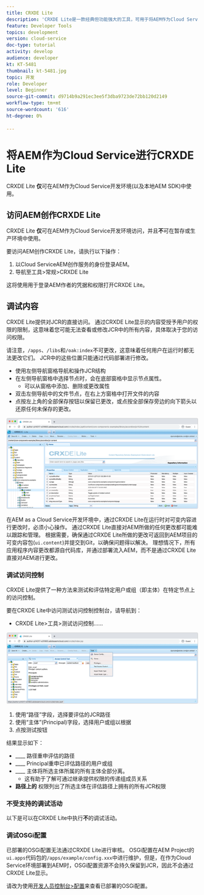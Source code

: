 ```yaml
---
title: CRXDE Lite
description: 'CRXDE Lite是一款经典但功能强大的工具，可用于将AEM作为Cloud Service开发人员环境进行调试。 CRXDE Lite提供了一套功能，可帮助调试人员检查所有资源和属性、处理JCR的可变部分并调查权限。 '
feature: Developer Tools
topics: development
version: cloud-service
doc-type: tutorial
activity: develop
audience: developer
kt: KT-5481
thumbnail: kt-5481.jpg
topic: 开发
role: Developer
level: Beginner
source-git-commit: d9714b9a291ec3ee5f3dba9723de72bb120d2149
workflow-type: tm+mt
source-wordcount: '616'
ht-degree: 0%

---
```



# 将AEM作为Cloud Service进行CRXDE Lite

CRXDE Lite __仅__&#x200B;可在AEM作为Cloud Service开发环境(以及本地AEM SDK)中使用。

## 访问AEM创作CRXDE Lite

CRXDE Lite __仅__&#x200B;可在AEM作为Cloud Service开发环境访问，并且&#x200B;__不__&#x200B;可在暂存或生产环境中使用。

要访问AEM创作CRXDE Lite，请执行以下操作：

1. 以Cloud ServiceAEM创作服务的身份登录AEM。
1. 导航至工具>常规>CRXDE Lite

这将使用用于登录AEM作者的凭据和权限打开CRXDE Lite。

## 调试内容

CRXDE Lite提供对JCR的直接访问。 通过CRXDE Lite显示的内容受授予用户的权限的限制，这意味着您可能无法查看或修改JCR中的所有内容，具体取决于您的访问权限。

请注意，`/apps`、`/libs`和`/oak:index`不可更改，这意味着任何用户在运行时都无法更改它们。 JCR中的这些位置只能通过代码部署进行修改。

+ 使用左侧导航窗格导航和操作JCR结构
+ 在左侧导航窗格中选择节点时，会在底部窗格中显示节点属性。
   + 可以从窗格中添加、删除或更改属性
+ 双击左侧导航中的文件节点，在右上方窗格中打开文件的内容
+ 点按左上角的全部保存按钮以保留已更改，或点按全部保存旁边的向下箭头以还原任何未保存的更改。

![CRXDE Lite — 调试内容](./assets/crxde-lite/debugging-content.png)

在AEM as a Cloud Service开发环境中，通过CRXDE Lite在运行时对可变内容进行更改时，必须小心操作。
通过CRXDE Lite直接对AEM所做的任何更改都可能难以跟踪和管理。 根据需要，确保通过CRXDE Lite所做的更改可返回到AEM项目的可变内容包(`ui.content`)并提交到Git，以确保问题得以解决。 理想情况下，所有应用程序内容更改都源自代码库，并通过部署流入AEM，而不是通过CRXDE Lite直接对AEM进行更改。

### 调试访问控制

CRXDE Lite提供了一种方法来测试和评估特定用户或组（即主体）在特定节点上的访问控制。

要在CRXDE Lite中访问测试访问控制控制台，请导航到：

+ CRXDE Lite>工具>测试访问控制……

![CRXDE Lite — 测试访问控制](./assets/crxde-lite/permissions__test-access-control.png)

1. 使用“路径”字段，选择要评估的JCR路径
1. 使用“主体”(Principal)字段，选择用户或组以根据
1. 点按测试按钮

结果显示如下：

+ ____ 路径重申评估的路径
+ ____ Principal重申已评估路径的用户或组
+ ____ 主体将所选主体所属的所有主体全部分离。
   + 这有助于了解可通过继承提供权限的传递组成员关系
+ __路径上的__ 权限列出了所选主体在评估路径上拥有的所有JCR权限

### 不受支持的调试活动

以下是可以在CRXDE Lite中执行&#x200B;__不__&#x200B;的调试活动。

### 调试OSGi配置

已部署的OSGi配置无法通过CRXDE Lite进行审核。 OSGi配置在AEM Project的`ui.apps`代码包的`/apps/example/config.xxx`中进行维护，但是，在作为Cloud Service环境部署到AEM时，OSGi配置资源不会持久保留到JCR，因此不会通过CRXDE Lite显示。

请改为使用[开发人员控制台>配置](./developer-console.md#configurations)来查看已部署的OSGi配置。
